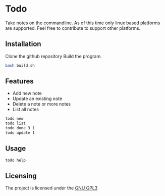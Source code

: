 # Todo

Take notes on the commandline.
As of this time only linux based platforms are supported.
Feel free to contribute to support other platforms.

## Installation
Clone the github repository
Build the program.
```bash
bash build.sh
```

## Features
- Add new note 
- Update an existing note 
- Delete a note or more notes
- List all notes 

```bash
todo new
todo list 
todo done 3 1
todo update 1
```

## Usage
```bash
todo help
```

## Licensing
The project is licensed under the [GNU GPL3](LICENSE)
